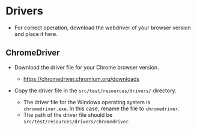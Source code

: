 # Drivers

* For correct operation, download the webdriver of your browser version and place it here.

## ChromeDriver

* Download the driver file for your Chrome browser version.
  * https://chromedriver.chromium.org/downloads

* Copy the driver file in the `src/test/resources/drivers/` directory.
  * The driver file for the Windows operating system is `chromedriver.exe`. In this case, rename the file to `chromedriver`.
  * The path of the driver file should be `src/test/resources/drivers/chromedriver`
